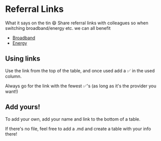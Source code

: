 # Referral Links

What it says on the tin 😄 Share referral links with colleagues so when switching broadband/energy etc. we can all benefit

- [Broadband](./Broadband.md)
- [Energy](./Energy.md)

## Using links
Use the link from the top of the table, and once used add a ✅ in the used column.

Always go for the link with the fewest ✅'s (as long as it's the provider you want!)

## Add yours!
To add your own, add your name and link to the bottom of a table.

If there's no file, feel free to add a <Service>.md and create a table with your info there!

